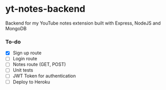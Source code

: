 # yt-notes-backend

Backend for my YouTube notes extension built with Express, NodeJS and MongoDB

### To-do

- [x] Sign up route
- [ ] Login route
- [ ] Notes route (GET, POST)
- [ ] Unit tests
- [ ] JWT Token for authentication
- [ ] Deploy to Heroku
